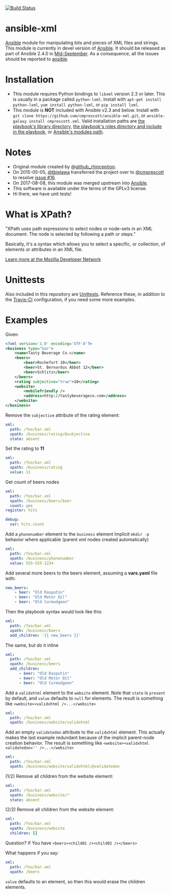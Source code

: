 [![Build Status][travis_badge]][travis_results]
# ansible-xml

[Ansible][src_ansible] module for manipulating bits and pieces of XML files and strings. This module is currently in devel version of [Ansible][github_repo_ansible]. It should be released as part of Ansible 2.4.0 in [Mid-September](https://github.com/ansible/ansible/blob/devel/docs/docsite/rst/roadmap/ROADMAP_2_4.rst). As a consequence, all the issues should be reported to [ansible](https://github.com/ansible/ansible/issues).

# Installation

* This module requires Python bindings to ``libxml`` version 2.3 or later. This is usually in a package called 
  ``python-lxml``. Install with ``apt-get install python-lxml``, ``yum install python-lxml``, or ``pip install lxml``.
* This module is **NOT** included with Ansible v2.3 and below. Install with ``git clone https://github.com/cmprescott/ansible-xml.git``,
  or ``ansible-galaxy install cmprescott.xml``. Valid installation paths are 
  [the playbook's library directory][doc_install_in_playbook], 
  [the playbook's roles directory and include in the playbook][doc_install_as_role], 
  or [Ansible's modules path][doc_install_in_path].

# Notes

* Original module created by [@github_rhinception][github_team_rhinception].
* On 2015-05-05, [@tbielawa][github_user_tbielawa] transferred the project over to [@cmprescott][github_user_cmprescott] to resolve [issue #16][github_issue_16].
* On 2017-08-08, this module was merged upstream into [Ansible][github_repo_ansible].
* This software is available under the terms of the GPLv3 license.
* Hi there, we have unit tests!

# What is XPath?

"XPath uses path expressions to select nodes or node-sets in an XML
document. The node is selected by following a path or steps."

Basically, it's a syntax which allows you to select a specific, or
collection, of elements or attributes in an XML file.

[Learn more at the Mozilla Developer Network][doc_xpath]


# Unittests

Also included in this repository are
[Unittests][src_this_unittests]. Reference these, in addition to the
[Travis-CI][src_this_travis] configuration, if you need some more examples.


# Examples

Given:

```xml
<?xml version='1.0' encoding='UTF-8'?>
<business type="bar">
    <name>Tasty Beverage Co.</name>
    <beers>
        <beer>Rochefort 10</beer>
        <beer>St. Bernardus Abbot 12</beer>
        <beer>Schlitz</beer>
    </beers>
    <rating subjective="true">10</rating>
    <website>
        <mobilefriendly />
        <address>http://tastybeverageco.com</address>
    </website>
</business>
```

Remove the ``subjective`` attribute of the rating element:

```yaml
xml:
  path: /foo/bar.xml
  xpath: /business/rating/@subjective
  state: absent
```

Set the rating to **11**

```yaml
xml:
  path: /foo/bar.xml
  xpath: /business/rating
  value: 11
```

Get count of beers nodes

```yaml
xml:
  path: /foo/bar.xml
  xpath: /business/beers/beer
  count: yes
register: hits

debug:
  var: hits.count
```


Add a ``phonenumber`` element to the ``business`` element Implicit
``mkdir -p`` behavior where applicable (parent xml nodes created
automatically)

```yaml
xml:
  path: /foo/bar.xml
  xpath: /business/phonenumber
  value: 555-555-1234
```

Add several more beers to the beers element, assuming a **vars.yaml**
file with:

```yaml
new_beers:
    - beer: "Old Rasputin"
    - beer: "Old Motor Oil"
    - beer: "Old Curmudgeon"
```

Then the playbook syntax would look like this:

```yaml
xml:
  path: /foo/bar.xml
  xpath: /business/beers
  add_children: '{{ new_beers }}'
```

The same, but do it inline

```yaml
xml:
  path: /foo/bar.xml
  xpath: /business/beers
  add_children:
      - beer: "Old Rasputin"
      - beer: "Old Motor Oil"
      - beer: "Old Curmudgeon"
```

Add a ``validxhtml`` element to the ``website`` element. Note that
``state`` is ``present`` by default, and ``value`` defaults to
``null`` for elements. The result is something like
``<website><validxhtml />...</website>``

```yaml
xml:
  path: /foo/bar.xml
  xpath: /business/website/validxhtml
```

Add an empty ``validatedon`` attribute to the ``validxhtml``
element. This actually makes the last example redundant because of the
implicit parent-node creation behavior. The result is something like
``<website><validxhtml validatedon='' />...</website>``

```yaml
xml:
  path: /foo/bar.xml
  xpath: /business/website/validxhtml/@validatedon
```

(1/2) Remove all children from the website element:

```yaml
xml:
  path: /foo/bar.xml
  xpath: /business/website/*
  state: absent
```

(2/2) Remove all children from the website element:

```yaml
xml:
  path: /foo/bar.xml
  xpath: /business/website
  children: []
```

Question? If You have ``<beers><child01 /><child02 /></beers>``

What happens if you say:

```yaml
xml:
  path: /foo/bar.xml
  xpath: /beers
```

``value`` defaults to an element, so then this would erase the
children elements.

[doc_xpath]: https://developer.mozilla.org/en-US/docs/Web/XPath
[doc_install_as_role]: http://docs.ansible.com/ansible/playbooks_roles.html#embedding-modules-and-plugins-in-roles
[doc_install_in_path]: http://docs.ansible.com/ansible/developing_modules.html#module-paths
[doc_install_in_playbook]: http://docs.ansible.com/ansible/playbooks_best_practices.html#bundling-ansible-modules-with-playbooks
[github_issue_16]: https://github.com/cmprescott/ansible-xml/issues/16
[github_repo_ansible]: https://github.com/ansible/ansible
[github_user_cmprescott]: https://github.com/cmprescott
[github_user_tbielawa]: https://github.com/tbielawa
[github_team_rhinception]: https://github.com/RHInception
[src_ansible]: https://github.com/ansible/ansible
[src_this_travis]: https://github.com/cmprescott/ansible-xml/blob/master/.travis.yml
[src_this_unittests]: https://github.com/cmprescott/ansible-xml/tree/master/tests
[travis_badge]: https://travis-ci.org/cmprescott/ansible-xml.svg?branch=master
[travis_results]: https://travis-ci.org/cmprescott/ansible-xml
